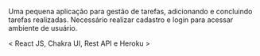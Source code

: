 Uma pequena aplicação para gestão de tarefas, adicionando e concluindo tarefas realizadas. Necessário realizar cadastro e login para acessar ambiente de usuário. 

&lt; React JS, Chakra UI, Rest API e Heroku &gt;
